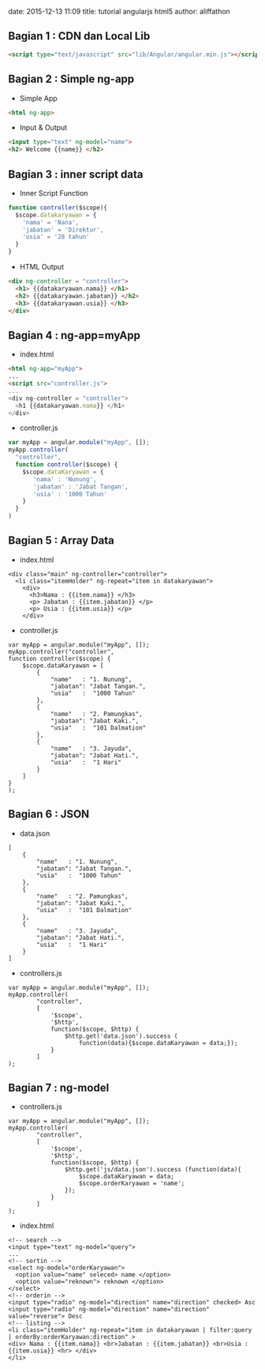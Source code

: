 date: 2015-12-13 11:09
title: tutorial angularjs html5
author: aliffathon


## Bagian 1 : CDN dan Local Lib ##
```html
<script type="text/javascript" src="lib/Angular/angular.min.js"></script>
```

## Bagian 2 : Simple ng-app ##
- Simple App
```html
<html ng-app>
```
- Input & Output
```html
<input type="text" ng-model="name">
<h2> Welcome {{name}} </h2>
```

## Bagian 3 : inner script data ##
- Inner Script Function
```js
function controller($scope){
  $scope.datakaryawan = {
    'nama' = 'Nana',
    'jabatan' = 'Direktur',
    'usia' = '28 tahun'
  }
}
```
- HTML Output
```html
<div ng-controller = "controller">
  <h1> {{datakaryawan.nama}} </h1>
  <h2> {{datakaryawan.jabatan}} </h2>
  <h3> {{datakaryawan.usia}} </h3>
</div>
```

## Bagian 4 : ng-app=myApp ##
- index.html
```html
<html ng-app="myApp">
...
<script src="controller.js">
...
<div ng-controller = "controller">
  <h1 {{datakaryawan.nama}} </h1>
</div>
```
- controller.js
```js
var myApp = angular.module("myApp", []);
myApp.controller(
  "controller",
  function controller($scope) {
    $scope.dataKaryawan = {
       'nama' : 'Nunung',
       'jabatan' : 'Jabat Tangan',
       'usia' : '1000 Tahun'
    }
  }
)
```

## Bagian 5 : Array Data ##
- index.html
```
<div class="main" ng-controller="controller">
  <li class="itemHolder" ng-repeat="item in datakaryawan">
    <div>
      <h3>Nama : {{item.nama}} </h3>
      <p> Jabatan : {{item.jabatan}} </p>
      <p> Usia : {{item.usia}} </p>
    </div>
```
- controller.js
```
var myApp = angular.module("myApp", []);
myApp.controller("controller",
function controller($scope) {
    $scope.dataKaryawan = [
        {
            "name" 	 : "1. Nunung",
            "jabatan": "Jabat Tangan.",
            "usia"	 :  "1000 Tahun"
        },
        {
            "name" 	 : "2. Pamungkas",
            "jabatan": "Jabat Kaki.",
            "usia"	 :  "101 Dalmation"
        },
        {
            "name" 	 : "3. Jayuda",
            "jabatan": "Jabat Hati.",
            "usia"	 :  "1 Hari"
        }
    ]
}
);
```

## Bagian 6 : JSON ##
- data.json
```
[
    {
        "name" 	 : "1. Nunung",
        "jabatan": "Jabat Tangan.",
        "usia"	 :  "1000 Tahun"
    },
    {
        "name" 	 : "2. Pamungkas",
        "jabatan": "Jabat Kaki.",
        "usia"	 :  "101 Dalmation"
    },
    {
        "name" 	 : "3. Jayuda",
        "jabatan": "Jabat Hati.",
        "usia"	 :  "1 Hari"
    }
]
```
- controllers.js
```
var myApp = angular.module("myApp", []);
myApp.controller(
        "controller", 
        [   
            '$scope',
            '$http',
            function($scope, $http) {
                $http.get('data.json').success (
                    function(data){$scope.dataKaryawan = data;});
            }
        ]
);
```

## Bagian 7 : ng-model ##
- controllers.js
```
var myApp = angular.module("myApp", []);
myApp.controller(
        "controller", 
        [   
            '$scope',
            '$http',
            function($scope, $http) {
                $http.get('js/data.json').success (function(data){
                    $scope.dataKaryawan = data;
                    $scope.orderKaryawan = 'name';
                });
            }
        ]
);
```
- index.html
```
<!-- search -->
<input type="text" ng-model="query">
...
<!-- sortin -->
<select ng-model="orderKaryawan">
  <option value="name" seleced> name </option>
  <option value="reknown"> reknown </option>
</select>
<!-- orderin -->
<input type="radio" ng-model="direction" name="direction" checked> Asc
<input type="radio" ng-model="direction" name="direction" value="reverse"> Desc
<!-- listing -->
<li class="itemHolder" ng-repeat="item in datakaryawan | filter:query | orderBy:orderKaryawan:direction" >
<div> Nama : {{item.nama}} <br>Jabatan : {{item.jabatan}} <br>Usia : {{item.usia}} <hr> </div>
</li>
```
